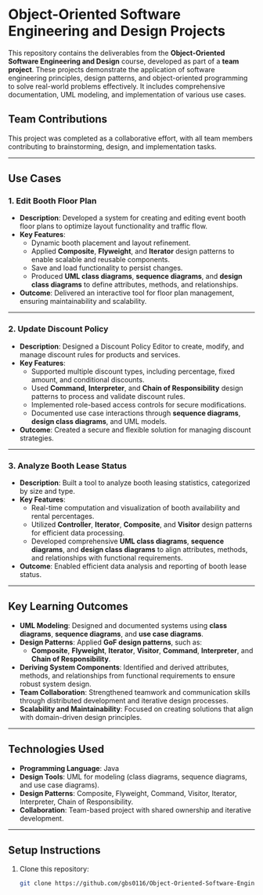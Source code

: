 # Object-Oriented Software Engineering and Design Projects

This repository contains the deliverables from the **Object-Oriented Software Engineering and Design** course, developed as part of a **team project**. These projects demonstrate the application of software engineering principles, design patterns, and object-oriented programming to solve real-world problems effectively. It includes comprehensive documentation, UML modeling, and implementation of various use cases.

## Team Contributions
This project was completed as a collaborative effort, with all team members contributing to brainstorming, design, and implementation tasks.

---

## Use Cases

### 1. Edit Booth Floor Plan
- **Description**: Developed a system for creating and editing event booth floor plans to optimize layout functionality and traffic flow.
- **Key Features**:
  - Dynamic booth placement and layout refinement.
  - Applied **Composite**, **Flyweight**, and **Iterator** design patterns to enable scalable and reusable components.
  - Save and load functionality to persist changes.
  - Produced **UML class diagrams**, **sequence diagrams**, and **design class diagrams** to define attributes, methods, and relationships.
- **Outcome**: Delivered an interactive tool for floor plan management, ensuring maintainability and scalability.

---

### 2. Update Discount Policy
- **Description**: Designed a Discount Policy Editor to create, modify, and manage discount rules for products and services.
- **Key Features**:
  - Supported multiple discount types, including percentage, fixed amount, and conditional discounts.
  - Used **Command**, **Interpreter**, and **Chain of Responsibility** design patterns to process and validate discount rules.
  - Implemented role-based access controls for secure modifications.
  - Documented use case interactions through **sequence diagrams**, **design class diagrams**, and UML models.
- **Outcome**: Created a secure and flexible solution for managing discount strategies.

---

### 3. Analyze Booth Lease Status
- **Description**: Built a tool to analyze booth leasing statistics, categorized by size and type.
- **Key Features**:
  - Real-time computation and visualization of booth availability and rental percentages.
  - Utilized **Controller**, **Iterator**, **Composite**, and **Visitor** design patterns for efficient data processing.
  - Developed comprehensive **UML class diagrams**, **sequence diagrams**, and **design class diagrams** to align attributes, methods, and relationships with functional requirements.
- **Outcome**: Enabled efficient data analysis and reporting of booth lease status.

---

## Key Learning Outcomes
- **UML Modeling**: Designed and documented systems using **class diagrams**, **sequence diagrams**, and **use case diagrams**.
- **Design Patterns**: Applied **GoF design patterns**, such as:
  - **Composite**, **Flyweight**, **Iterator**, **Visitor**, **Command**, **Interpreter**, and **Chain of Responsibility**.
- **Deriving System Components**: Identified and derived attributes, methods, and relationships from functional requirements to ensure robust system design.
- **Team Collaboration**: Strengthened teamwork and communication skills through distributed development and iterative design processes.
- **Scalability and Maintainability**: Focused on creating solutions that align with domain-driven design principles.

---

## Technologies Used
- **Programming Language**: Java
- **Design Tools**: UML for modeling (class diagrams, sequence diagrams, and use case diagrams).
- **Design Patterns**: Composite, Flyweight, Command, Visitor, Iterator, Interpreter, Chain of Responsibility.
- **Collaboration**: Team-based project with shared ownership and iterative development.

---

## Setup Instructions
1. Clone this repository:
   ```bash
   git clone https://github.com/gbs0116/Object-Oriented-Software-Engineering-and-Design-Projects.git
